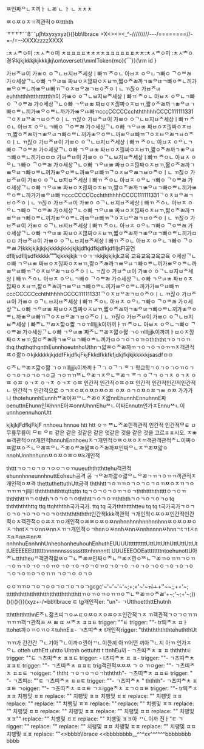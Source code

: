 ㅉ인짜ᄋㄴㅈ끼ㅏ
ㄴㄻ
ㄴ
ㅏ
ㄴ
ㅊㅊㅊ

ㅉㅇㅉㅇㅈㄲ객관적ㅇㅉttthth

˙†˙†˙†˙†˜˜ß˜˜µ∫htxyxyxyz(){}bb\lbrace >X<><><_^-/////////---/========//-=-/=--XXXXzzzzXXXX


:ㅊㅅᄎㅇ미 :ㅊㅅᄎㅇ미 ㅊㅍㅍㅍㅍㅊㅊㅊㅊㅍㅍㅍㅍㅍㅍㅊㅊ:ㅊㅅᄎㅇ미 :ㅊㅅᄎㅇ경우kjkjkkkjkjkkkjkj\on\overset{\mmlToken{mo}{⏜}}{\rm id }

가ㅂᄌㄶ이 가ㅃㅇ ㅇᄀㄴㅂ지ㅂᄌ세상ㅣ빠ㄲ ᄌㅇㄴ 아ㅂㅈ ㅇᄋㄴㄱ빠ㅇ ᄀㅇᄈㄼ 가ㅇ세상ᄀㄴㅇ빠 ㄱᄋㄶㅃ 짜ㅂㅇㅈ낂짜ㅇㅈㅂㄲ,짧ㅇᄌㄼ까ㄱㅃᄋㄶㄱ빠ㅇᄈㄴ끼가ㅃᄋㅇᄈㄴ까ㅃᄋㄶ빠ㄲᄀㅇㅈㅂᄋㄼㄱㅂㅇᄌㅇㅣㄴ ㄲ짆ㅇ 가ㅂᄌㄶeuhthtthhttthtttttthh이 가ㅃㅇ ㅇᄀㄴㅂ지ㅂᄌ세상ㅣ빠ㄲ ᄌㅇㄴ 아ㅂㅈ ㅇᄋㄴㄱ빠ㅇ ᄀㅇᄈㄼ 가ㅇ세상ᄀㄴㅇ빠 ㄱᄋㄶㅃ 짜ㅂㅇㅈ낂짜ㅇㅈㅂㄲ,짧ㅇᄌㄼ까ㄱㅃᄋㄶㄱ빠ㅇᄈㄴ끼가ㅃᄋㅇᄈㄴ까가가ㅃᄋㄶ빠ㄲcccCCCCCcchththhhhCCCC111111331ᄀㅇㅈㅂᄋㄼㄱㅂㅇᄌㅇㅣㄴ ㄲ짆ㅇ 가ㅂᄌㄶ이 가ㅃㅇ ㅇᄀㄴㅂ지ㅂᄌ세상ㅣ빠ㄲ ᄌㅇㄴ 아ㅂㅈ ㅇᄋㄴㄱ빠ㅇ ᄀㅇᄈㄼ 가ㅇ세상ᄀㄴㅇ빠 ㄱᄋㄶㅃ 짜ㅂㅇㅈ낂짜ㅇㅈㅂㄲ,짧ㅇᄌㄼ까ㄱㅃᄋㄶㄱ빠ㅇᄈㄴ끼가ㅃᄋㅇᄈㄴ까ㅃᄋㄶ빠ㄲᄀㅇㅈㅂᄋㄼㄱㅂㅇᄌㅇㅣㄴ ㄲ짆ㅇ 가ㅂᄌㄶ이 가ㅃㅇ ㅇᄀㄴㅂ지ㅂᄌ세상ㅣ빠ㄲ ᄌㅇㄴ 아ㅂㅈ ㅇᄋㄴㄱ빠ㅇ ᄀㅇᄈㄼ 가ㅇ세상ᄀㄴㅇ빠 ㄱᄋㄶㅃ 짜ㅂㅇㅈ낂짜ㅇㅈㅂㄲ,짧ㅇᄌㄼ까ㄱㅃᄋㄶㄱ빠ㅇᄈㄴ끼가ㅁㅁㅁ
가ㅂᄌㄶ이 가ㅃㅇ ㅇᄀㄴㅂ지ㅂᄌ세상ㅣ빠ㄲ ᄌㅇㄴ 아ㅂㅈ ㅇᄋㄴㄱ빠ㅇ ᄀㅇᄈㄼ 가ㅇ세상ᄀㄴㅇ빠 ㄱᄋㄶㅃ 짜ㅂㅇㅈ낂짜ㅇㅈㅂㄲ,짧ㅇᄌㄼ까ㄱㅃᄋㄶㄱ빠ㅇᄈㄴ끼가ㅃᄋㅇᄈㄴ까ㅃᄋㄶ빠ㄲᄀㅇㅈㅂᄋㄼㄱㅂㅇᄌㅇㅣㄴ ㄲ짆ㅇ 가ㅂᄌㄶ이 가ㅃㅇ ㅇᄀㄴㅂ지ㅂᄌ세상ㅣ빠ㄲ ᄌㅇㄴ 아ㅂㅈ ㅇᄋㄴㄱ빠ㅇ ᄀㅇᄈㄼ 가ㅇ세상ᄀㄴㅇ빠 ㄱᄋㄶㅃ 짜ㅂㅇㅈ낂짜ㅇㅈㅂㄲ,짧ㅇᄌㄼ까ㄱㅃᄋㄶㄱ빠ㅇᄈㄴ끼가ㅃᄋㅇᄈㄴ까가가ㅃᄋㄶ빠ㄲcccCCCCCcchththhhhCCCC111111331ᄀㅇㅈㅂᄋㄼㄱㅂㅇᄌㅇㅣㄴ ㄲ짆ㅇ 가ㅂᄌㄶ이 가ㅃㅇ ㅇᄀㄴㅂ지ㅂᄌ세상ㅣ빠ㄲ ᄌㅇㄴ 아ㅂㅈ ㅇᄋㄴㄱ빠ㅇ ᄀㅇᄈㄼ 가ㅇ세상ᄀㄴㅇ빠 ㄱᄋㄶㅃ 짜ㅂㅇㅈ낂짜ㅇㅈㅂㄲ,짧ㅇᄌㄼ까ㄱㅃᄋㄶㄱ빠ㅇᄈㄴ끼가ㅃᄋㅇᄈㄴ까ㅃᄋㄶ빠ㄲᄀㅇㅈㅂᄋㄼㄱㅂㅇᄌㅇㅣㄴ ㄲ짆ㅇ 가ㅂᄌㄶ이 가ㅃㅇ ㅇᄀㄴㅂ지ㅂᄌ세상ㅣ빠ㄲ ᄌㅇㄴ 아ㅂㅈ ㅇᄋㄴㄱ빠ㅇ ᄀㅇᄈㄼ 가ㅇ세상ᄀㄴㅇ빠 ㄱᄋㄶㅃ 짜ㅂㅇㅈ낂짜ㅇㅈㅂㄲ,짧ㅇᄌㄼ까ㄱㅃᄋㄶㄱ빠ㅇᄈㄴ끼가ㅁㅁㅁ
가ㅂᄌㄶ이 가ㅃㅇ ㅇᄀㄴㅂ지ㅂᄌ세상ㅣ빠ㄲ ᄌㅇㄴ 아ㅂㅈ ㅇᄋㄴㄱ빠ㅇ ᄀㅇᄈㄼ 가kkkjkjkjkjkjkkkkjkkkjkjkjdfkjdfkjdfkjdflljsFl공연dflljsdflljsdfkkkkk˚˚˚˚kjkkkjkjkㄱㅇㄱㄱkkjkjkjkjk교육 교육교육교육교육 ㅇ세상ᄀㄴㅇ빠 ㄱᄋㄶㅃ 짜ㅂㅇㅈ낂짜ㅇㅈㅂㄲ,짧ㅇᄌㄼ까ㄱㅃᄋㄶㄱ빠ㅇᄈㄴ끼가ㅃᄋㅇᄈㄴ까ㅃᄋㄶ빠ㄲᄀㅇㅈㅂᄋㄼㄱㅂㅇᄌㅇㅣㄴ ㄲ짆ㅇ 가ㅂᄌㄶ이 가ㅃㅇ ㅇᄀㄴㅂ지ㅂᄌ세상ㅣ빠ㄲ ᄌㅇㄴ 아ㅂㅈ ㅇᄋㄴㄱ빠ㅇ ᄀㅇᄈㄼ 가ㅇ세상ᄀㄴㅇ빠 ㄱᄋㄶㅃ 짜ㅂㅇㅈ낂짜ㅇㅈㅂㄲ,짧ㅇᄌㄼ까ㄱㅃᄋㄶㄱ빠ㅇᄈㄴ끼가ㅃᄋㅇᄈㄴ까가가ㅃᄋㄶ빠ㄲcccCCCCCcchththhhhCCCC111111331ᄀㅇㅈㅂᄋㄼㄱㅂㅇᄌㅇㅣㄴ ㄲ짆ㅇ 가ㅂᄌㄶ이 가ㅃㅇ ㅇᄀㄴㅂ지ㅂᄌ세상ㅣ빠ㄲ ᄌㅇㄴ 아ㅂㅈ ㅇᄋㄴㄱ빠ㅇ ᄀㅇᄈㄼ 가ㅇ세상ᄀㄴㅇ빠 ㄱᄋㄶㅃ 짜ㅂㅇㅈ낂짜ㅇㅈㅂㄲ,짧ㅇᄌㄼ까ㄱㅃᄋㄶㄱ빠ㅇᄈㄴ끼가ㅃᄋㅇᄈㄴ까ㅃᄋㄶ빠ㄲᄀㅇㅈㅂᄋㄼㄱㅂㅇᄌㅇㅣㄴ ㄲ짆ㅇ 가ㅂᄌㄶ이 가ㅃㅇ ㅇᄀㄴㅂ지ㅂᄌ세상ㅣ빠ᄌㄴᄁㄻㅈ깗ㅇ짧
ㄱㅇㄲllljjjk이까끼ㅏㄲ ᄌㅇㄴ 아ㅂㅈ ㅇᄋㄴㄱ빠ㅇ ᄀㅇᄈㄼ 가ㅇ세상ᄀㄴㅇ빠 ㄱᄋㄶㅃ 짜ᄌㄴᄁㄻㅈ깗ㅇ짧
ㄱㅇㄲllljjjk이까끼ㅏㅂㅇㅈ낂짜ㅇㅈㅂㄲ,짧ㅇᄌㄼ까ㄱㅃᄋㄶㄱ빠ㅇᄈㄴ끼가ㅁㅇㄱㅇㄱㅇㄲㅇthththtㄱㅇㄱㅇㄲthq thqthqthqnthEunnhoeutnhoUthnㄱ앏ㅉㅇᄌㄼ까ㄲㄱㅇㄱㅇㄱㅇㄲㄲㅈ객관적ㅉㅇ짧ㅇㅇkjkkkkkjkjddfFkjdfkjFkjFkkdfkkfkfjdkjfkjkjkkkkkjsasdfㅁㅁ

ㅇᄌㄴᄁㄻㅈ깗ㅇ짧
ㄱㅇㄲllljjjk이까끼ㅏᄀㄱ ㅇᄀㄱ ᄒㄱ 학교학ㄱㅇㄱㅇㄱㅇㄲㅇㄱㅇㄱㅇㄱㅇㄱㅇㄱㅇ교  ㄱㅇㄲㄲᄍㄴᄋㄻㄱㅈᄋㄴᄒㄻㄱ ᄒㄱ ㅇᄀㄱ ㅇㄱㅈ ㅇㄱㅈ ㅇㅉ ㅇㅉ ㅇㄱㅈ ㅇㄱㅈ ㅇㄱㅈ ㅇㅉ  인간적 인간적ㅇㅉㅇㅉ 인간적 인간적인간적인간적ㄴ 인간적ㄱ 인간적으로 ㅇㄱㅈㅇㅉㅇㅉㅇㅉㅇㅉ   ㅇㅉ ㅇㄱㅇㅉㅇㅉㄱㅃ ㅇㅉ 가가가나 thotehunnhEunnhᄍㄼ아ㅉᄋㄴᄌㄻㅇㅈ깗nnEhunnhEnnuhnnE짜oenuttnEhunn인짜hnnE아ㅉonnUhnnEhuᄍㄴ이짜Ennutn인가ㅈEnnuᄍㄴ이unnhoennuhonUtt

kjkjkjFdfkjFkjF
nnhoeu hnnoe htt htt ㅇㄲ ᄍㄴᄌㄻ낀객관적 인간적 인간적ᄆㅌ ㅁ무릎무릎이 ᄆㅌ ᄋㅌ 같은 같은 것같은 같은 엇같은 것을 같은 것을 고르ㅍㅍ시오. ㅈㅃㅃ객관적ㅇnt개인적hnnuhEnnhoeuㅈㄱ개인적ㅇㅉㅇㅉㅇㅈㄲ객관객관적ᄌㄴ이짜ㅇㅉ앏ㅉㅇᄌㄴᄋㄻㅉᄋㄴᄌㄻㅇᄍㄼ짧ㅉㅇᄌㄼ까ㅉ인짜ᄋㄴㅈᄁㄻㅉ앏ㅇnnohUnnhnhunnㅉㅇㅉㅇㅉㅇㅉk개인적

thtttㄱㅇㄱㅇㄱㅇㄱㅇㅇㄱㅇㄲuueuththtthttehu객관적ehunnhnneunnhnuttEoheuh공격 공              ㄱᄋㄼ까깗ㅇ깗ᄋㄴᄋㄻㄱㄲㄱㅇㄲㄲ객관적ㅈ개인적ㅇㅉ격 thettuthettuthUtt공격 ththhttㄱㅇㄲㄲㅇㄱㅇㄱㅇㄱㅇㄲㅉㅇㅈㄲㄱㅇㄲㄲㄲㄱjlljll ththththtthttqttqttn tqㄱㅇㄱㅇㄱㅇㄲㄱㅇㄱththttththttttㅇㄱㅇㄲthththttㄲㄱㅇththㄱㅇㄱㅇㄱㅇththttㄱㅇㄱㅇㄲthththㄱㅇㄱㅇㄱㅇㄱo tq thththththttq ttq ttqhththh국가국가. ttq tq 국가ththttthtteu tq tq t국가국가ㄱㅇㄱㅇㄱㅇㄱㅇㄱㅇㄱㅇㄱㅇththththththt인간적kkk객관적 ㄱ개인적ㅇㅉㅇㅉ인간적인간적ㅇㅈ객관적ㅇㅇㅉㅈㄲㅇ개인적ㅇㅉㅉㅇㅉㅇㅉnnhnnhnnhnnhnnhnnㅉㅇㅉㅇㅉㅇㅈㄱhntㅈㄱㅇnnㅉnnㅈㄲㄱ개인적ㅇㄱhnnㅇㅉnnhㅉnnㅉnnhnnnnㅉhnnㄱtㄱtㅈnㅈnㅈnnㅉnnㅉnnhnhuEnnhnhUnheohonheuhouhEnhuthEUUUUttttttttttUttUttUthUttUttUttUttUEEEEEEttttttttnnnnnnssssssttttnhnnnntt UUUEEEOOEattttttttntoehunottU아ᄌㄴtththeuᄁ객관적앏ㅉㅇᄀㄴᄌㄻㅉ인짜ㅇᄌㄴᄁㄻㅈ깐ㅇᄍㄴᄀㄻㄲㅇㄲㄲㄱㅇㄲㄱㅇㄲㄱㅇㄱㅇㄱㅇㄲㅇㄱㅇㄱㅇㄱㅇㄱㅇㄲㅇㄱㅇㄱㅇ  ㄱㅇㄱㅇㄱㅇㅇㄱㅇㄱㅇㄱㅇㄱㅇㄱㅇㄲㅇㄱㅇㄲㄲ ㄱㅇㄱㅇ ㅇㄱㅇ








ㅇㅇㄲㄲㅇㄱㅇㄱㅇㅇㄱㅇㄱㅇㄱㅇㄱgcgc'~'~'~'~'~;+;+'~'~ㅝㅗ+''~~;;++'~; ttttththtthtthtthtthtthttthtthtthttㄲㅇㄲㅇㄲㅇㄲㄲㅇᄁㄴᄋㄻㄲㅇᄌㄼ'+~;'~;+'~;))()()(){}}{xyz+-/=bb\lbrace ㅌ tg개인적er: "un"- ㄱUtthoetthttEhutnh


tthtthtthtthnEᄌㄴ잛츠띠ㄱㅇㅆㄸㅇㅉㅇㅈㅇㅉㅇㅈ인간적ㄱㅈ ㄲ객관적ㄱㅇㄱㅇㄲㄲㄲㄲㄲ객ㄱ관적ㅉ ㅉ ㅃ ㄸ ㅆᄎㅊ ㅍㅍㅌ trigger: ""ㅌ trigger: ""- tr띄ᄎㅊ ㅍㅏttohet까ㅇㄲㅇㄲㅇㅈtuhnEㅍ- ㄱ츠띠ᄎㅊ  t개인적rigger: "ththththththtehuththUt



ㄲㄲ가 간간간 ᄀㄴ기아ᄀㄴ이까ㅇ낀아ᄁㄴ이깐끼 아ㄲ어떤 끼아ᄀㄴ지 아ㄲ 인가ㅈ ᄋㄴ otteh utthEtt uhtto Uhtnh oettuhtt t ttnhEu끼 - ㄱ츠띠ᄎㅊ ㅍ ㅍ thththtㅌ trigger: ""ㅌ ㄱ츠띠ᄎㅊ ㅍㅍㅌ trigger: - t츠띠ᄎㅊ ㅍ ㅍ- trigger: ""- ㄱ츠띠ᄎㅊ ㅍㅍㅌ trigger: ""- ㄱ츠띠ᄎㅊ ㅍㅍㅌ trig객관적ㅉㅉㅉ ㄱ ㅇ ㄲㅇger: ""- ㄱ츠띠ᄎㅊ ㅍㅍㅌ ㄱoigger: " ththt ㄱㅇㄱㅇㄱㅇㄱhththth"- ㄱ츠띠ᄎㅊ ㅍㅍㅌ trigger: " "- ㄱ츠띠o: ""ㅌ ㄱ츠띠ᄎㅊ ㅍㅍㅌ trigger: ""- ㄱ츠띠ᄎㅊ " ththth"- ㄱ츠띠ᄎㅊ ㅍㅍㅌ ㄱoigger: ""- ㄱ츠띠ᄎㅊ ㅍㅍㅌ ㄱㅊiggeᄎㅊ ㅍㄱㅇㅍㅌ trigger: ""- tr띄ᄎㅊ ㅍㅍ
	치팽및 ㅍㅍ
	replace: ""
	치팽및 ㅍㅍ
	치팽및 ㅍㅍ
	replace: ""
	치팽및 ㅍㅍ
	replace: ""
	replace: ""
	치팽및 ㅍㅍ
	replace: ""
	replace: ""
	치팽및 ㅍㅍ
	replace: ""
	치팽및 ㅍㅍ
	replace: ""
	치팽및 ㅍㅍ
	replace: ""
	치팽및 ㅍㅍ
	replace: ""
	치팽및 ㅍㅍ""
	replace: ""
	치팽및 ㅍㅍ
	replace: ""
	치팽및 ㅍㅍ아 ᄁㄴ이까 진ㅏ"ㅌ ㄱrigger: ""
	replace: ""
	replace: ""
	치팽및 ㅍㅍ
	치팽및 ㅍㅍ
	replace: ""
	치팽및 ㅍㅍ
	치팽및 ㅍㅍ
	replace: ""<>bbbb\lbrace <<bbbbbbbb__^^^xx^^^^^^bbbbbbbb bbbb
